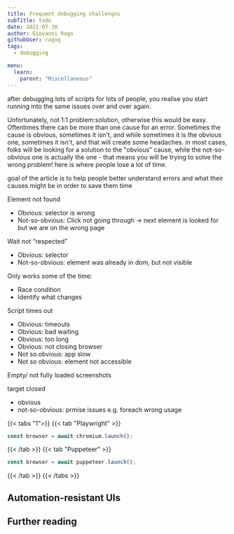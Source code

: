 ```yaml
---
title: Frequent debugging challenges
subTitle: todo
date: 2021-07-30
author: Giovanni Rago
githubUser: ragog
tags:
  - debugging

menu:
  learn:
    parent: "Miscellaneous"
---
```


after debugging lots of scripts for lots of people, you realise you start running into the same issues over and over again. 

Unfortunately, not 1:1 problem:solution, otherwise this would be easy. Oftentimes there can be more than one cause for an error. Sometimes the cause is obvious, sometimes it isn't, and while sometimes it is the obvious one, sometimes it isn't, and that will create some headaches. in most cases, folks will be looking for a solution to the "obvious" cause, while the not-so-obvious one is actually the one - that means you will be trying to solve the wrong problem! here is where people lose a lot of time.

goal of the article is to help people better understand errors and what their causes might be in order to save them time

Element not found
- Obvious: selector is wrong
- Not-so-obvious: Click not going through -> next element is looked for but we are on the wrong page

Wait not “respected”
- Obvious: selector
- Not-so-obvious: element was already in dom, but not visible

Only works some of the time:
- Race condition
- Identify what changes

Script times out
- Obvious: timeouts
- Obvious: bad waiting
- Obvious: too long
- Obvious: not closing browser
- Not so obvious: app slow
- Not so obvious: element not accessible

Empty/ not fully loaded screenshots

target closed
- obvious
- not-so-obvious: prmise issues e.g. foreach wrong usage






{{< tabs "1">}}
{{< tab "Playwright" >}}
```js
const browser = await chromium.launch();

```
{{< /tab >}}
{{< tab "Puppeteer" >}}
 ```js
const browser = await puppeteer.launch();


```
{{< /tab >}}
{{< /tabs >}}

## Automation-resistant UIs


## Further reading
